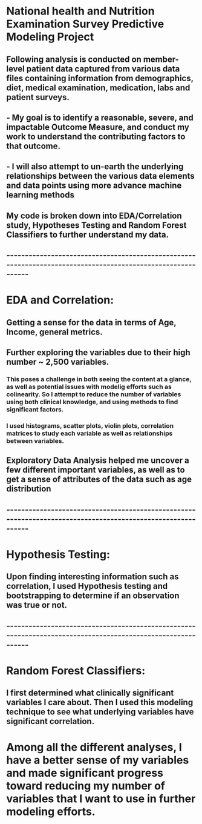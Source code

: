 # National health and Nutrition Examination Survey Predictive Modeling Project

## Following analysis is conducted on member-level patient data captured from various data files containing information from demographics, diet, medical examination, medication, labs and patient surveys. 

## - My goal is to identify a reasonable, severe, and impactable Outcome Measure, and conduct my work to understand the contributing factors to that outcome. 

## - I will also attempt to un-earth the underlying relationships between the various data elements and data points using more advance machine learning methods

## My code is broken down into EDA/Correlation study, Hypotheses Testing and Random Forest Classifiers to further understand my data.
## ------------------------------------------------------------------------------------------------------------

# EDA and Correlation:

## Getting a sense for the data in terms of Age, Income, general metrics.

## Further exploring the variables due to their high number ~ 2,500 variables.
### This poses a challenge in both seeing the content at a glance, as well as potential issues with modelig efforts such as colinearity. So I attempt to reduce the number of variables using both clinical knowledge, and using methods to find significant factors. 

### I used histograms, scatter plots, violin plots, correlation matrices to study each variable as well as relationships between variables. 

## Exploratory Data Analysis helped me uncover a few different important variables, as well as to get a sense of attributes of the data such as age distribution
## ------------------------------------------------------------------------------------------------------------

# Hypothesis Testing:

## Upon finding interesting information such as correlation, I used Hypothesis testing and bootstrapping to determine if an observation was true or not. 

## ------------------------------------------------------------------------------------------------------------

# Random Forest Classifiers:

## I first determined what clinically significant variables I care about. Then I used this modeling technique to see what underlying variables have significant correlation. 

# Among all the different analyses, I have a better sense of my variables and made significant progress toward reducing my number of variables that I want to use in further modeling efforts. 

